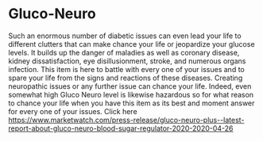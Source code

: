 # Gluco-Neuro
Such an enormous number of diabetic issues can even lead your life to different clutters that can make chance your life or jeopardize your glucose levels. It builds up the danger of maladies as well as coronary disease, kidney dissatisfaction, eye disillusionment, stroke, and numerous organs infection. This item is here to battle with every one of your issues and to spare your life from the signs and reactions of these diseases. Creating neuropathic issues or any further issue can chance your life. Indeed, even somewhat high Gluco Neuro level is likewise hazardous so for what reason to chance your life when you have this item as its best and moment answer for every one of your issues. Click here https://www.marketwatch.com/press-release/gluco-neuro-plus--latest-report-about-gluco-neuro-blood-sugar-regulator-2020-2020-04-26
